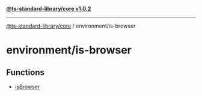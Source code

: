 [**@ts-standard-library/core v1.0.2**](../../README.md)

***

[@ts-standard-library/core](../../modules.md) / environment/is-browser

# environment/is-browser

## Functions

- [isBrowser](functions/isBrowser.md)
